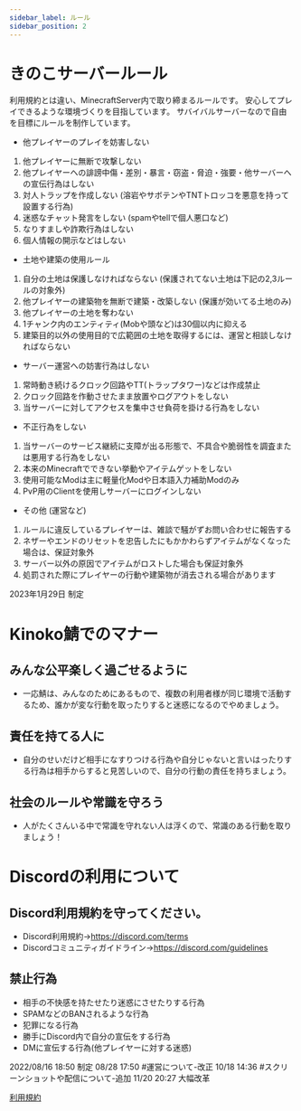 ```yaml
---
sidebar_label: ルール
sidebar_position: 2
---
```


# きのこサーバールール
利用規約とは違い、MinecraftServer内で取り締まるルールです。
安心してプレイできるような環境づくりを目指しています。
サバイバルサーバーなので自由を目標にルールを制作しています。

+ 他プレイヤーのプレイを妨害しない
1. 他プレイヤーに無断で攻撃しない
2. 他プレイヤーへの誹謗中傷・差別・暴言・窃盗・脅迫・強要・他サーバーへの宣伝行為はしない
3. 対人トラップを作成しない (溶岩やサボテンやTNTトロッコを悪意を持って設置する行為)
4. 迷惑なチャット発言をしない (spamやtellで個人悪口など)
5. なりすましや詐欺行為はしない
6. 個人情報の開示などはしない

+ 土地や建築の使用ルール
1. 自分の土地は保護しなければならない (保護されてない土地は下記の2,3ルールの対象外)
2. 他プレイヤーの建築物を無断で建築・改築しない (保護が効いてる土地のみ)
3. 他プレイヤーの土地を奪わない
4. 1チャンク内のエンティティ(Mobや頭など)は30個以内に抑える
5. 建築目的以外の使用目的で広範囲の土地を取得するには、運営と相談しなければならない

+ サーバー運営への妨害行為はしない
1. 常時動き続けるクロック回路やTT(トラップタワー)などは作成禁止
2. クロック回路を作動させたまま放置やログアウトをしない
3. 当サーバーに対してアクセスを集中させ負荷を掛ける行為をしない

+ 不正行為をしない
1. 当サーバーのサービス継続に支障が出る形態で、不具合や脆弱性を調査または悪用する行為をしない
2. 本来のMinecraftでできない挙動やアイテムゲットをしない
3. 使用可能なModは主に軽量化Modや日本語入力補助Modのみ
4. PvP用のClientを使用しサーバーにログインしない

+ その他 (運営など)
1. ルールに違反しているプレイヤーは、雑談で騒がずお問い合わせに報告する
2. ネザーやエンドのリセットを忠告したにもかかわらずアイテムがなくなった場合は、保証対象外
3. サーバー以外の原因でアイテムがロストした場合も保証対象外
4. 処罰された際にプレイヤーの行動や建築物が消去される場合があります

2023年1月29日 制定

# Kinoko鯖でのマナー

## みんな公平楽しく過ごせるように
- 一応鯖は、みんなのためにあるもので、複数の利用者様が同じ環境で活動するため、誰かが変な行動を取ったりすると迷惑になるのでやめましょう。

## 責任を持てる人に
- 自分のせいだけど相手になすりつける行為や自分じゃないと言いはったりする行為は相手からすると見苦しいので、自分の行動の責任を持ちましょう。

## 社会のルールや常識を守ろう
- 人がたくさんいる中で常識を守れない人は浮くので、常識のある行動を取りましょう！

# Discordの利用について

## Discord利用規約を守ってください。
- Discord利用規約→https://discord.com/terms
- Discordコミュニティガイドライン→https://discord.com/guidelines

## 禁止行為
- 相手の不快感を持たせたり迷惑にさせたりする行為
- SPAMなどのBANされるような行為
- 犯罪になる行為
- 勝手にDiscord内で自分の宣伝をする行為
- DMに宣伝する行為(他プレイヤーに対する迷惑)

2022/08/16 18:50 制定
08/28 17:50 #運営について-改正
10/18 14:36 #スクリーンショットや配信について-追加
11/20 20:27 大幅改革

[利用規約](server/tos.md)
